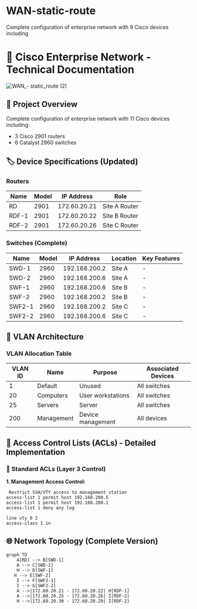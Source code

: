 # WAN-static-route
Complete configuration of enterprise network with 9 Cisco devices including
# 🚀 Cisco Enterprise Network - Technical Documentation

![WAN_- static_route (2)](https://github.com/user-attachments/assets/cd9d3f08-31fa-49ae-ac74-0c535f4f81c2)

## 📌 Project Overview
Complete configuration of enterprise network with 11 Cisco devices including:
- 3 Cisco 2901 routers
- 6 Catalyst 2960 switches

## 🏷 Device Specifications (Updated)

### Routers
| Name | Model | IP Address | Role |
|------|-------|------------|------|
| RD | 2901 | 172.60.20.21 | Site A Router |
| RDF-1 | 2901 | 172.60.20.22 | Site B Router |
| RDF-2 | 2901 | 172.60.20.26 | Site C Router |

### Switches (Complete)
| Name | Model | IP Address | Location | Key Features |
|------|-------|------------|----------|--------------|
| SWD-1 | 2960 | 192.168.200.2 | Site A | - | 
| SWD-2 | 2960 | 192.168.200.6 | Site A | - |
| SWF-1 | 2960 | 192.168.200.6 | Site B | - |
| SWF-2 | 2960 | 192.168.200.2 | Site B | - |
| SWF2-1 | 2960 | 192.168.200.2 | Site C | - |
| SWF2-2 | 2960 | 192.168.200.6 | Site C | - |

## 🔷 VLAN Architecture 
### VLAN Allocation Table
| VLAN ID | Name        | Purpose          | Associated Devices |
|---------|-------------|------------------|--------------------|
| 1       | Default     | Unused           | All switches       |
| 20      | Computers   | User workstations| All switches       |
| 25      | Servers     | Server           | All switches       |
| 200     | Management  | Device management| All devices        |
## 🔐 Access Control Lists (ACLs) - Detailed Implementation

### 📌 Standard ACLs (Layer 3 Control)
**1. Management Access Control:**
```cisco
 Restrict SSH/VTY access to management station
access-list 1 permit host 192.168.200.5
access-list 1 permit host 192.168.200.1
access-list 1 deny any log

line vty 0 2
access-class 1 in
```
## 🌐 Network Topology (Complete Version)
```mermaid
graph TD
    A[RD] --> B[SWD-1]
    A --> C[SWD-2]
    H --> D[SWF-1]
   H --> E[SWF-2]
    I --> F[SWF2-1]
    I --> G[SWF2-2]
    A -->|172.60.20.21 - 172.60.20.22| H[RDF-1]
    A -->|172.60.20.25 - 172.60.20.26| I[RDF-2]
    H -->|172.60.20.30 - 172.60.20.29| I[RDF-2]
```

